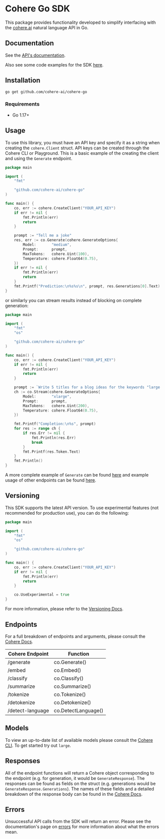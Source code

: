 # Cohere Go SDK

This package provides functionality developed to simplify interfacing with the [cohere.ai](https://cohere.ai/) natural language API in Go.

## Documentation

See the [API's documentation](https://docs.cohere.ai/).

Also see some code examples for the SDK [here](https://github.com/cohere-ai/cohere-go/blob/main/example/main.go).

## Installation

```
go get github.com/cohere-ai/cohere-go
```

### Requirements

- Go 1.17+

## Usage

To use this library, you must have an API key and specify it as a string when creating the `cohere.Client` struct. API keys can be created through the Cohere CLI or Playground. This is a basic example of the creating the client and using the `Generate` endpoint.

```go
package main

import (
	"fmt"

	"github.com/cohere-ai/cohere-go"
)

func main() {
	co, err := cohere.CreateClient("YOUR_API_KEY")
	if err != nil {
		fmt.Println(err)
		return
	}

	prompt := "Tell me a joke"
	res, err := co.Generate(cohere.GenerateOptions{
		Model:       "medium",
		Prompt:      prompt,
		MaxTokens:   cohere.Uint(100),
		Temperature: cohere.Float64(0.75),
	})
	if err != nil {
		fmt.Println(err)
		return
	}
	fmt.Printf("Prediction:\n%s%s\n", prompt, res.Generations[0].Text)
}
```

or similarly you can stream results instead of blocking on complete generation:

```go
package main

import (
	"fmt"
	"os"

	"github.com/cohere-ai/cohere-go"
)

func main() {
	co, err := cohere.CreateClient("YOUR_API_KEY")
	if err != nil {
		fmt.Println(err)
		return
	}

	prompt := `Write 5 titles for a blog ideas for the keywords "large language model" or "text generation"`
	ch := co.Stream(cohere.GenerateOptions{
		Model:       "xlarge",
		Prompt:      prompt,
		MaxTokens:   cohere.Uint(200),
		Temperature: cohere.Float64(0.75),
	})

	fmt.Printf("Completion:\n%s", prompt)
	for res := range ch {
		if res.Err != nil {
			fmt.Println(res.Err)
			break
		}
		fmt.Printf(res.Token.Text)
	}
  	fmt.Println()
}
```

A more complete example of `Generate` can be found [here](https://github.com/cohere-ai/cohere-go/blob/main/example/main.go) and example usage of other endpoints can be found [here](https://github.com/cohere-ai/cohere-go/blob/main/client_test.go).

## Versioning

This SDK supports the latest API version. To use experimental features (not recommended for production use), you can do the following: 

```go
package main

import (
	"fmt"
	"os"

	"github.com/cohere-ai/cohere-go"
)

func main() {
	co, err := cohere.CreateClient("YOUR_API_KEY")
	if err != nil {
		fmt.Println(err)
		return
	}

	co.UseExperimental = true
}
```

For more information, please refer to the [Versioning Docs](https://docs.cohere.ai/reference/versioning).

## Endpoints

For a full breakdown of endpoints and arguments, please consult the [Cohere Docs](https://docs.cohere.ai/).

| Cohere Endpoint  | Function            |
| ---------------- | ------------------- |
| /generate        | co.Generate()       |
| /embed           | co.Embed()          |
| /classify        | co.Classify()       |
| /summarize       | co.Summarize()      |
| /tokenize        | co.Tokenize()       |
| /detokenize      | co.Detokenize()     |
| /detect-language | co.DetectLanguage() |

## Models

To view an up-to-date list of available models please consult the [Cohere CLI](https://docs.cohere.ai/command/). To get started try out `large`.

## Responses

All of the endpoint functions will return a Cohere object corresponding to the endpoint (e.g. for generation, it would be `GenerateResponse`). The responses can be found as fields on the struct (e.g. generations would be `GenerateResponse.Generations`). The names of these fields and a detailed breakdown of the response body can be found in the [Cohere Docs](https://docs.cohere.ai/).

## Errors

Unsuccessful API calls from the SDK will return an error. Please see the documentation's page on [errors](https://docs.cohere.ai/errors-reference) for more information about what the errors mean.
